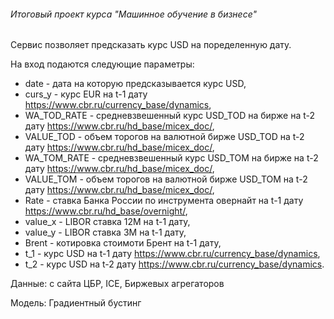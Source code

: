 ###### Итоговый проект курса "Машинное обучение в бизнесе"

Сервис позволяет предсказать курс USD на поределенную дату. 

На вход подаются следующие параметры: 
* date - дата на которую предсказывается курс USD, 
* curs_y - курс EUR на t-1 дату https://www.cbr.ru/currency_base/dynamics, 
* WA_TOD_RATE - средневзвешенный курс USD_TOD на бирже на t-2 дату https://www.cbr.ru/hd_base/micex_doc/, 
* VALUE_TOD - объем торогов на валютной бирже USD_TOD на t-2 дату https://www.cbr.ru/hd_base/micex_doc/,	
* WA_TOM_RATE - средневзвешенный курс USD_TOM на бирже на t-2 дату https://www.cbr.ru/hd_base/micex_doc/, 
* VALUE_TOM - объем торогов на валютной бирже USD_TOM на t-2 дату https://www.cbr.ru/hd_base/micex_doc/, 
* Rate - ставка Банка России по инструмента овернайт на t-1 дату https://www.cbr.ru/hd_base/overnight/, 
* value_x - LIBOR ставка 12М на t-1 дату, 
* value_y - LIBOR ставка 3М на t-1 дату,	
* Brent - котировка стоимоти Брент на t-1 дату, 
* t_1 - курс USD на t-1 дату https://www.cbr.ru/currency_base/dynamics, 
* t_2 - курс USD на t-2 дату https://www.cbr.ru/currency_base/dynamics.

Данные: с сайта ЦБР, ICE, Биржевых агрегаторов

Модель: Градиентный бустинг